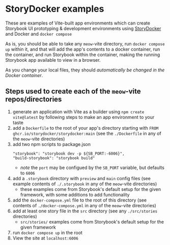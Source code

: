 # StoryDocker examples

These are examples of Vite-built app environments which can create Storybook UI prototyping & development environments using [StoryDocker](https://github.com/storydocker/storydocker) and Docker and `docker compose`

As is, you should be able to take any `meow`-vite directory, run `docker compose up` within it, and that will add the app's contents to a docker container, run the container, and run Storybook within the container, making the running Storybook app available to view in a browser.

As you change your local files, they should _automatically be changed in the Docker container_.

## Steps used to create each of the `meow`-vite repos/directories

1. generate an application with Vite as a builder using `npm create vite@latest` by following steps to make an app environment to your taste
2. add a `Dockerfile` to the root of your app's directory starting with `FROM ghcr.io/storydocker/storydocker:main` (see the `./Dockerfile` in any of the `meow`-vite directories)
3. add two npm scripts to package.json
    ```
    "storybook": "storybook dev -p ${SB_PORT:-6006}",
    "build-storybook": "storybook build"
    ```
    * _note_ the `port` may be configued by the `SB_PORT` variable, but defaults to `6006`
4. add a `.storybook` directory with `preview` and `main` config files (see example contents of `./.storybook` in any of the `meow`-vite directories)
   * these examples come from Storybook's default setup for the given framework, with some additions to add functionality 
5. add the `docker-compose.yml` file to the root of this directory (see contents of `./docker-compose.yml` in any of the `meow`-vite directories)
6. add at least one story file in the `src` directory (see any `./src/stories` directories)
   * `src/stories/` examples come from Storybook's default setup for the given framework
7. run `docker compose up` in the root
8. View the site at `localhost:6006`